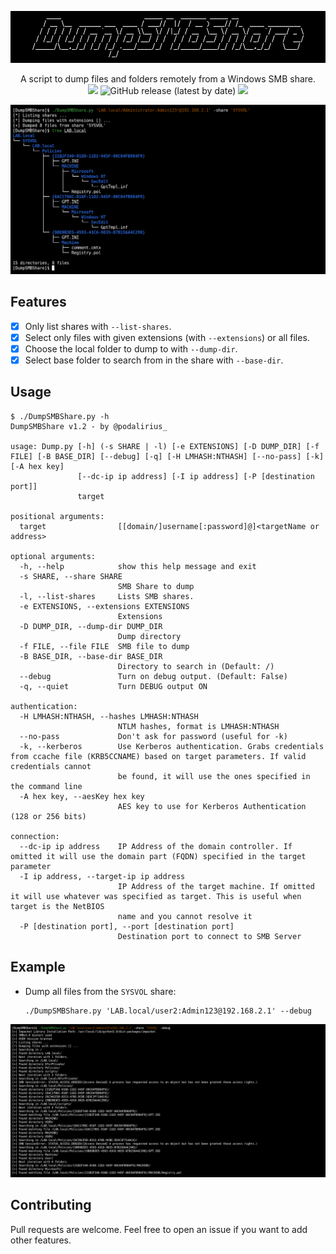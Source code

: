 ![](./.github/banner.png)

<p align="center">
  A script to dump files and folders remotely from a Windows SMB share.
  <br>
  <img src="https://badges.pufler.dev/visits/p0dalirius/DumpSMBShare/"/>
  <img alt="GitHub release (latest by date)" src="https://img.shields.io/github/v/release/p0dalirius/DumpSMBShare">
  <a href="https://twitter.com/intent/follow?screen_name=podalirius_" title="Follow"><img src="https://img.shields.io/twitter/follow/podalirius_?label=Podalirius&style=social"></a>
  <br>
</p>

![](./.github/example.png)

## Features

 - [x] Only list shares with `--list-shares`.
 - [x] Select only files with given extensions (with `--extensions`) or all files.
 - [x] Choose the local folder to dump to with `--dump-dir`.
 - [x] Select base folder to search from in the share with `--base-dir`.

## Usage

```
$ ./DumpSMBShare.py -h
DumpSMBShare v1.2 - by @podalirius_

usage: Dump.py [-h] (-s SHARE | -l) [-e EXTENSIONS] [-D DUMP_DIR] [-f FILE] [-B BASE_DIR] [--debug] [-q] [-H LMHASH:NTHASH] [--no-pass] [-k] [-A hex key]
               [--dc-ip ip address] [-I ip address] [-P [destination port]]
               target

positional arguments:
  target                [[domain/]username[:password]@]<targetName or address>

optional arguments:
  -h, --help            show this help message and exit
  -s SHARE, --share SHARE
                        SMB Share to dump
  -l, --list-shares     Lists SMB shares.
  -e EXTENSIONS, --extensions EXTENSIONS
                        Extensions
  -D DUMP_DIR, --dump-dir DUMP_DIR
                        Dump directory
  -f FILE, --file FILE  SMB file to dump
  -B BASE_DIR, --base-dir BASE_DIR
                        Directory to search in (Default: /)
  --debug               Turn on debug output. (Default: False)
  -q, --quiet           Turn DEBUG output ON

authentication:
  -H LMHASH:NTHASH, --hashes LMHASH:NTHASH
                        NTLM hashes, format is LMHASH:NTHASH
  --no-pass             Don't ask for password (useful for -k)
  -k, --kerberos        Use Kerberos authentication. Grabs credentials from ccache file (KRB5CCNAME) based on target parameters. If valid credentials cannot
                        be found, it will use the ones specified in the command line
  -A hex key, --aesKey hex key
                        AES key to use for Kerberos Authentication (128 or 256 bits)

connection:
  --dc-ip ip address    IP Address of the domain controller. If omitted it will use the domain part (FQDN) specified in the target parameter
  -I ip address, --target-ip ip address
                        IP Address of the target machine. If omitted it will use whatever was specified as target. This is useful when target is the NetBIOS
                        name and you cannot resolve it
  -P [destination port], --port [destination port]
                        Destination port to connect to SMB Server
```

## Example

 + Dump all files from the `SYSVOL` share:

    ```
    ./DumpSMBShare.py 'LAB.local/user2:Admin123@192.168.2.1' --debug
    ```

![](./.github/example_verbose.png)

## Contributing

Pull requests are welcome. Feel free to open an issue if you want to add other features.

